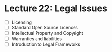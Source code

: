 # Lecture 22: Legal Issues

- [ ] Licensing
- [ ] Standard Open Source Licences
- [ ] Intellectual Property and Copyright
- [ ] Warranties and liabilities
- [ ] Introduction to Legal Frameworks